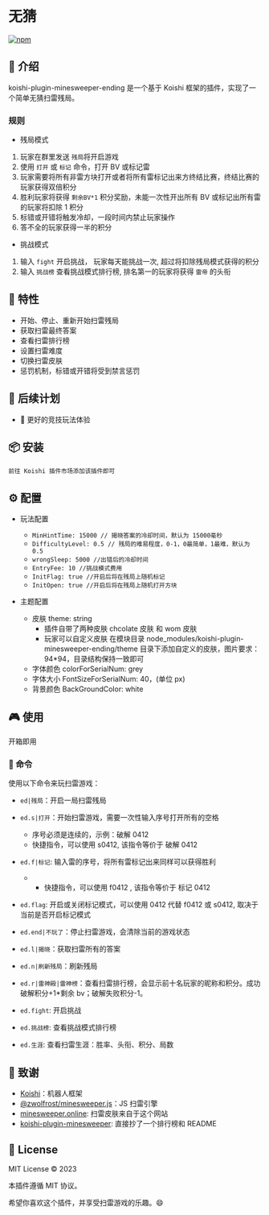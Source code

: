 # 无猜

[![npm](https://img.shields.io/npm/v/koishi-plugin-minesweeper-ending?style=flat-square)](https://www.npmjs.com/package/koishi-plugin-minesweeper-ending)

## 🎈 介绍

koishi-plugin-minesweeper-ending 是一个基于 Koishi 框架的插件，实现了一个简单无猜扫雷残局。

### 规则

- 残局模式

1. 玩家在群里发送 `残局`将开启游戏
2. 使用 `打开` 或 `标记` 命令，打开 BV 或标记雷
3. 玩家需要将所有非雷方块打开或者将所有雷标记出来方终结比赛，终结比赛的玩家获得双倍积分
4. 胜利玩家将获得 `剩余BV*1` 积分奖励，未能一次性开出所有 BV 或标记出所有雷的玩家将扣除 1 积分
5. 标错或开错将触发冷却，一段时间内禁止玩家操作
6. 答不全的玩家获得一半的积分

- 挑战模式

1. 输入 `fight` 开启挑战， 玩家每天能挑战一次, 超过将扣除残局模式获得的积分
2. 输入 `挑战榜` 查看挑战模式排行榜, 排名第一的玩家将获得 `雷帝` 的头衔

## 🚀 特性

- 开始、停止、重新开始扫雷残局
- 获取扫雷最终答案
- 查看扫雷排行榜
- 设置扫雷难度
- 切换扫雷皮肤
- 惩罚机制，标错或开错将受到禁言惩罚

## 🌠 后续计划

- 🤖 更好的竞技玩法体验

## 📦 安装

```
前往 Koishi 插件市场添加该插件即可
```

## ⚙️ 配置

- 玩法配置

  - `MinHintTime: 15000 // 揭晓答案的冷却时间，默认为 15000毫秒`
  - `DifficultyLevel: 0.5 // 残局的难易程度，0-1，0最简单，1最难，默认为 0.5`
  - `wrongSleep: 5000 //出错后的冷却时间`
  - `EntryFee: 10 //挑战模式费用`
  - `InitFlag: true //开启后将在残局上随机标记`
  - `InitOpen: true //开启后将在残局上随机打开方块`

- 主题配置
  - 皮肤 theme: string
    - 插件自带了两种皮肤 chcolate 皮肤 和 wom 皮肤
    - 玩家可以自定义皮肤 在模块目录 node_modules/koishi-plugin-minesweeper-ending/theme 目录下添加自定义的皮肤，图片要求： 94\*94，目录结构保持一致即可
  - 字体颜色 colorForSerialNum: grey
  - 字体大小 FontSizeForSerialNum: 40，(单位 px)
  - 背景颜色 BackGroundColor: white

## 🎮 使用

开箱即用

### 📝 命令

使用以下命令来玩扫雷游戏：

- `ed|残局`：开启一局扫雷残局
- `ed.s|打开`：开始扫雷游戏，需要一次性输入序号打开所有的空格
  - 序号必须是连续的，示例：破解 0412
  - 快捷指令，可以使用 s0412, 该指令等价于 破解 0412
- `ed.f|标记`: 输入雷的序号，将所有雷标记出来同样可以获得胜利
  - - 快捷指令，可以使用 f0412 , 该指令等价于 标记 0412
- `ed.flag`: 开启或关闭标记模式，可以使用 0412 代替 f0412 或 s0412, 取决于当前是否开启标记模式
- `ed.end|不玩了`：停止扫雷游戏，会清除当前的游戏状态
- `ed.l|揭晓`：获取扫雷所有的答案
- `ed.n|刷新残局`：刷新残局
- `ed.r|雷神殿|雷神榜`：查看扫雷排行榜，会显示前十名玩家的昵称和积分。成功破解积分+1\*剩余 bv；破解失败积分-1。

- `ed.fight`: 开启挑战
- `ed.挑战榜`: 查看挑战模式排行榜
- `ed.生涯`: 查看扫雷生涯：胜率、头衔、积分、局数

## 🙏 致谢

- [Koishi](https://koishi.chat/)：机器人框架
- [@zwolfrost/minesweeper.js](https://github.com/zWolfrost/minesweeper.js)：JS 扫雷引擎
- [minesweeper.online](https://minesweeper.online/): 扫雷皮肤来自于这个网站
- [koishi-plugin-minesweeper](https://github.com/araea/koishi-plugin-minesweeper): 直接抄了一个排行榜和 README

## 📄 License

MIT License © 2023

本插件遵循 MIT 协议。

希望你喜欢这个插件，并享受扫雷游戏的乐趣。😄
